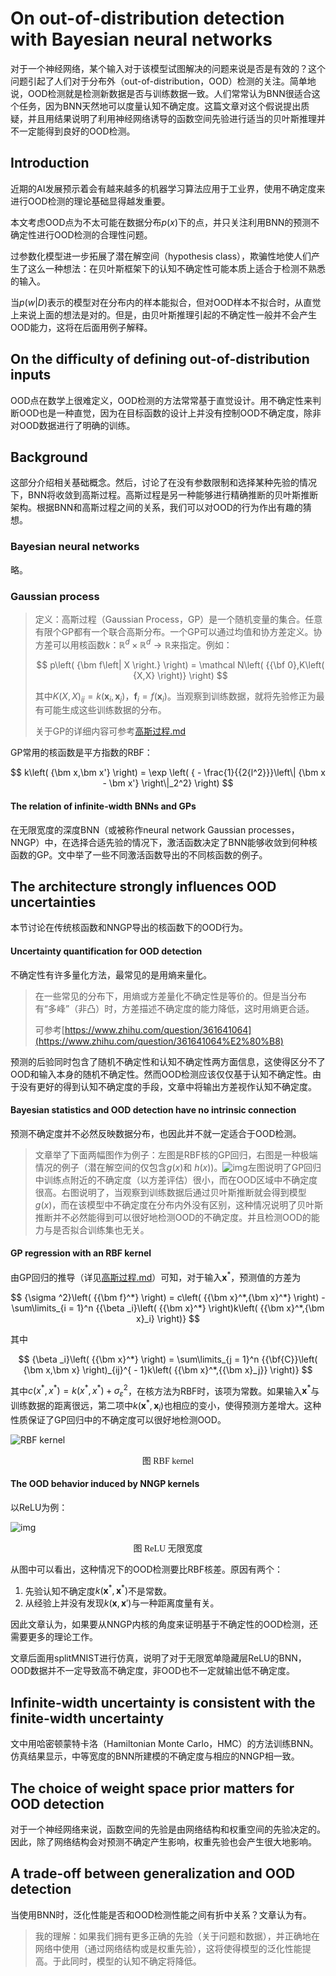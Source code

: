 # On out-of-distribution detection with Bayesian neural networks

对于一个神经网络，某个输入对于该模型试图解决的问题来说是否是有效的？这个问题引起了人们对于分布外（out-of-distribution，OOD）检测的关注。简单地说，OOD检测就是检测新数据是否与训练数据一致。人们常常认为BNN很适合这个任务，因为BNN天然地可以度量认知不确定度。这篇文章对这个假说提出质疑，并且用结果说明了利用神经网络诱导的函数空间先验进行适当的贝叶斯推理并不一定能得到良好的OOD检测。

## Introduction

近期的AI发展预示着会有越来越多的机器学习算法应用于工业界，使用不确定度来进行OOD检测的理论基础显得越发重要。

本文考虑OOD点为不太可能在数据分布$p\left( x \right)$下的点，并只关注利用BNN的预测不确定性进行OOD检测的合理性问题。

过参数化模型进一步拓展了潜在解空间（hypothesis class），欺骗性地使人们产生了这么一种想法：在贝叶斯框架下的认知不确定性可能本质上适合于检测不熟悉的输入。

当$p\left( {w\left| D \right.} \right)$表示的模型对在分布内的样本能拟合，但对OOD样本不拟合时，从直觉上来说上面的想法是对的。但是，由贝叶斯推理引起的不确定性一般并不会产生OOD能力，这将在后面用例子解释。

## On the difficulty of defining out-of-distribution inputs

OOD点在数学上很难定义，OOD检测的方法常常基于直觉设计。用不确定性来判断OOD也是一种直觉，因为在目标函数的设计上并没有控制OOD不确定度，除非对OOD数据进行了明确的训练。

## Background

这部分介绍相关基础概念。然后，讨论了在没有参数限制和选择某种先验的情况下，BNN将收敛到高斯过程。高斯过程是另一种能够进行精确推断的贝叶斯推断架构。根据BNN和高斯过程之间的关系，我们可以对OOD的行为作出有趣的猜想。

### Bayesian neural networks

略。

### Gaussian process

> 定义：高斯过程（Gaussian Process，GP）是一个随机变量的集合。任意有限个GP都有一个联合高斯分布。一个GP可以通过均值和协方差定义。协方差可以用核函数$k：\mathbb R^d \times \mathbb R^d \rightarrow \mathbb R$来指定。例如：
>
> $$
> p\left( {\bm f\left| X \right.} \right) = \mathcal N\left( {{\bf 0},K\left( {X,X} \right)} \right)
> $$
>
> 其中$K\left( {X,X} \right)_{ij} = k\left(\bm x_i, \bm x_j \right)$，$\bm f_i = f\left(\bm x_i\right)$。当观察到训练数据，就将先验修正为最有可能生成这些训练数据的分布。
>
> 关于GP的详细内容可参考[高斯过程.md](../Math/高斯过程.md)

GP常用的核函数是平方指数的RBF：

$$
k\left( {\bm x,\bm x'} \right) = \exp \left( { - \frac{1}{{2{l^2}}}\left\| {\bm x - \bm x'} \right\|_2^2} \right)
$$

#### The relation of infinite-width BNNs and GPs

在无限宽度的深度BNN（或被称作neural network Gaussian processes，NNGP）中，在选择合适先验的情况下，激活函数决定了BNN能够收敛到何种核函数的GP。文中举了一些不同激活函数导出的不同核函数的例子。

## The architecture strongly influences OOD uncertainties

本节讨论在传统核函数和NNGP导出的核函数下的OOD行为。

#### Uncertainty quantification for OOD detection

不确定性有许多量化方法，最常见的是用熵来量化。

> 在一些常见的分布下，用熵或方差量化不确定性是等价的。但是当分布有“多峰”（非凸）时，方差描述不确定度的能力降低，这时用熵更合适。
>
> 可参考[https://www.zhihu.com/question/361641064](https://www.zhihu.com/question/361641064%E2%80%B8)

预测的后验同时包含了随机不确定性和认知不确定性两方面信息，这使得区分不了OOD和输入本身的随机不确定性。然而OOD检测应该仅仅基于认知不确定性。由于没有更好的得到认知不确定度的手段，文章中将输出方差视作认知不确定度。

#### Bayesian statistics and OOD detection have no intrinsic connection

预测不确定度并不必然反映数据分布，也因此并不就一定适合于OOD检测。

> 文章举了下面两幅图作为例子：左图是RBF核的GP回归，右图是一种极端情况的例子（潜在解空间的仅包含$g\left(x\right)$和 $h\left(x\right)$)。![img](image/On_out-of-distribution_detection_with_Bayesian_neural_networks/1646630855591.png)左图说明了GP回归中训练点附近的不确定度（以方差评估）很小，而在OOD区域中不确定度很高。右图说明了，当观察到训练数据后通过贝叶斯推断就会得到模型$g\left(x\right)$，而在该模型中不确定度在分布内外没有区别，这种情况说明了贝叶斯推断并不必然能得到可以很好地检测OOD的不确定度。并且检测OOD的能力与是否拟合训练集也无关。

#### GP regression with an RBF kernel

由GP回归的推导（详见[高斯过程.md](../Math/高斯过程.md)）可知，对于输入${{{\bm{x}}^*}}$，预测值的方差为

$$
{\sigma ^2}\left( {{\bm f}^*} \right) = c\left( {{\bm x}^*,{\bm x}^*} \right) - \sum\limits_{i = 1}^n {{\beta _i}\left( {{\bm x}^*} \right)k\left( {{\bm x}^*,{\bm x}_i} \right)}
$$

其中

$$
{\beta _i}\left( {{\bm x}^*} \right) = \sum\limits_{j = 1}^n {{\bf{C}}\left( {\bm x,\bm x} \right)_{ij}^{ - 1}k\left( {{\bm x}^*,{{\bm x}_j}} \right)}
$$

其中$c\left( {{x^*},{x^*}} \right) = k\left( {{x^*},{x^*}} \right) + \sigma _\varepsilon ^2$，在核方法为RBF时，该项为常数。如果输入${{{\bm{x}}^*}}$与训练数据的距离很远，第二项中$k\left(\bm x^*,\bm x_i\right)$也相应的变小，使得预测方差增大。这种性质保证了GP回归中的不确定度可以很好地检测OOD。

![RBF kernel](image/On_out-of-distribution_detection_with_Bayesian_neural_networks/1646965793426.png)

<center><font face='黑体'>图 RBF kernel</center></font>

#### The OOD behavior induced by NNGP kernels

以ReLU为例：

![img](image/On_out-of-distribution_detection_with_Bayesian_neural_networks/1646967664267.png)

<center><font face='黑体'>图 ReLU 无限宽度</center></font>

从图中可以看出，这种情况下的OOD检测要比RBF核差。原因有两个：

1. 先验认知不确定度$k\left(\bm x^*,\bm x^*\right)$不是常数。
2. 从经验上并没有发现$k\left(\bm x, \bm x'\right)$与一种距离度量有关。

因此文章认为，如果要从NNGP内核的角度来证明基于不确定性的OOD检测，还需要更多的理论工作。

文章后面用splitMNIST进行仿真，说明了对于无限宽单隐藏层ReLU的BNN，OOD数据并不一定导致高不确定度，非OOD也不一定就输出低不确定度。

## Infinite-width uncertainty is consistent with the finite-width uncertainty

文中用哈密顿蒙特卡洛（Hamiltonian Monte Carlo，HMC）的方法训练BNN。仿真结果显示，中等宽度的BNN所建模的不确定度与相应的NNGP相一致。

## The choice of weight space prior matters for OOD detection

对于一个神经网络来说，函数空间的先验是由网络结构和权重空间的先验决定的。因此，除了网络结构会对预测不确定产生影响，权重先验也会产生很大地影响。

## A trade-off between generalization and OOD detection

当使用BNN时，泛化性能是否和OOD检测性能之间有折中关系？文章认为有。

> 我的理解：如果我们拥有更多正确的先验（关于问题和数据），并正确地在网络中使用（通过网络结构或是权重先验），这将使得模型的泛化性能提高。于此同时，模型的认知不确定将降低。
